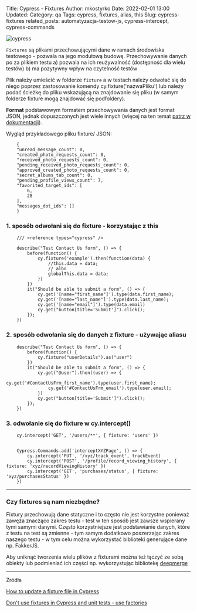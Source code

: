 Title: Cypress - Fixtures
Author: mkostyrko
Date: 2022-02-01 13:00
Updated:
Category: qa
Tags: cypress, fixtures, alias, this
Slug: cypress-fixtures
related_posts: automatyzacja-testow-js, cypress-intercept, cypress-commands



![cypress](https://www.cypress.io/static/cypress-io-logo-social-share-8fb8a1db3cdc0b289fad927694ecb415.png)

`Fixtures` są plikami przechowującymi dane w ramach środowiska testowego - pozwala na jego modułową budowę. Przechowywanie danych po za plikiem testu a) pozwala na ich reużywalność (dostępność dla wielu testów) b) ma pozytywny wpływ na czytelność testów

Plik należy umieścić w folderze `fixture` a w testach należy odwołać się do niego poprzez zastosowanie komendy cy.fixture('nazwaPliku') lub należy podać ścieżkę do pliku wskazującą na znajdowanie się pliku (w samym folderze fixture mogą znajdować się podfoldery).


**Format** podstawowym formatem przechowywania danych jest format JSON, jednak dopuszczonych jest wiele innych (więcej na ten temat [patrz w dokumentacji](https://docs.cypress.io/api/commands/fixture#JSON)).


Wygląd przykładowego pliku fixture/ JSON:

        {
        "unread_message_count": 0,
        "created_photo_requests_count": 0,
        "received_photo_requests_count": 0,
        "pending_received_photo_requests_count": 0,
        "approved_created_photo_requests_count": 0,
        "secret_albums_tab_count": 0,
        "pending_profile_views_count": 7,
        "favorited_target_ids": [
            6,
            28
        ],
        "messages_dot_ids": []
        }



### 1. sposób odwołani się do fixture - korzystając z this

        /// <reference types="cypress" />

        describe("Test Contact Us form", () => {
            before(function() {
                cy.fixture('example').then(function(data) {
                    //this.data = data;
                    // albo
                    globalThis.data = data;
                })
            })
            it("Should be able to submit a form", () => { 
                cy.get('[name="first_name"]').type(data.first_name);
                cy.get('[name="last_name"]').type(data.last_name);
                cy.get('[name="email"]').type(data.email)
                cy.get("button[title='Submit']").click();
            });
        })


### 2. sposób odwołania się do danych z fixture - używając aliasu


        describe("Test Contact Us form", () => {
            before(function() {
                cy.fixture("userDetails").as("user")
            })
            it("Should be able to submit a form", () => {
                cy.get("@user").then((user) => {
                    cy.get('#ContactUsFrm_first_name').type(user.first_name);
                    cy.get('#ContactUsFrm_email').type(user.email);
                })
                cy.get("button[title='Submit']").click();
            });
        })


### 3. odwołanie się do fixture w cy.intercept()


        cy.intercept('GET', '/users/**', { fixture: 'users' })


        Cypress.Commands.add('interceptXYZPage', () => {
            cy.intercept('PUT', '/xyz/track_event', trackEvent)
            cy.intercept('POST', '/profile/record_viewing_history', { fixture: 'xyz/recordViewingHistory' })
            cy.intercept('GET', 'purchases/status', { fixture: 'xyz/purchasesStatus' })
        })

---
### Czy fixtures są nam niezbędne?

Fixtury przechowują dane statyczne i to często nie jest korzystne ponieważ zawęża znacząco zakres testu - test w ten sposób jest zawsze wspierany tymi samymi danymi. Często korzystniejsze jest podstawianie danych, które z testu na test są zmienne - tym samym dodatkowo poszerzając zakres naszego testu - w tym celu można wykorzystać biblioteki generujące dane np. FakkerJS.


Aby uniknąć tworzenia wielu plików z fixturami można też łączyć ze sobą obiekty lub podmieniać ich części np. wykorzystując bibliotekę [deepmerge](https://www.npmjs.com/package/deepmerge)

----
Źródła

[How to update a fixture file in Cypress](https://stackoverflow.com/questions/65012366/how-to-update-a-fixture-file-in-cypress)

[Don't use fixtures in Cypress and unit tests - use factories](https://dev.to/dgreene1/don-t-use-fixtures-in-cypress-and-unit-tests-use-factories-5cnh)